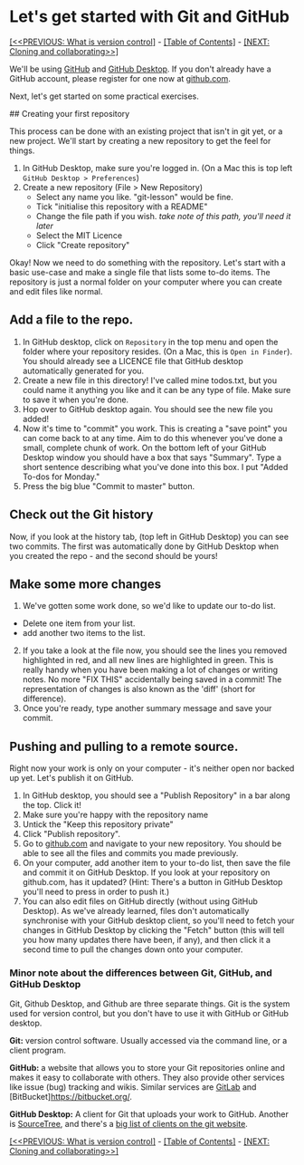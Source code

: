 # Let's get started with Git and GitHub

[[<<PREVIOUS: What is version control]](../../02-what-is-version-control) -
[[Table of Contents]](../../index) - [[NEXT: Cloning and collaborating>>]](git-02-cloning-and-collaborating)

We'll be using [GitHub](http://www.github.com) and [GitHub Desktop](https://desktop.github.com/). If you don't already have a GitHub account, please
register for one now at [github.com](http://www.github.com).

Next, let's get started on some practical exercises.

## Creating your first repository

This process can be done with an existing project that isn't in git yet, or a
new project. We'll start by creating a new repository to get the feel for things.

1. In GitHub Desktop, make sure you're logged in. (On a Mac this is top left `GitHub Desktop > Preferences`)
2. Create a new repository (File > New Repository)
    - Select any name you like. "git-lesson" would be fine.
    - Tick "initialise this repository with a README"
    - Change the file path if you wish. _take note of this path, you'll need it later_
    - Select the MIT Licence
    - Click "Create repository"


Okay! Now we need to do something with the repository. Let's start with a basic use-case and make a single file that lists some to-do items. The repository is just a normal folder on your computer where you can create and edit files like normal.

## Add a file to the repo.

1. In GitHub desktop, click on `Repository` in the top menu and open the folder where your repository resides. (On a Mac, this is `Open in Finder`). You should already see a LICENCE file that GitHub desktop automatically generated for you.
2. Create a new file in this directory! I've called mine todos.txt, but you could name it anything you like and it can be any type of file. Make sure to save it when you're done.
3. Hop over to GitHub desktop again. You should see the new file you added!
4. Now it's time to "commit" you work. This is creating a "save point" you can come back to at any time. Aim to do this whenever you've done a small, complete chunk of work. On the bottom left of your GitHub Desktop window you should have a box that says "Summary". Type a short sentence describing what you've done into this box. I put "Added To-dos for Monday."
5. Press the big blue "Commit to master" button.

## Check out the Git history
Now, if you look at the history tab, (top left in GitHub Desktop) you can see two commits. The first was automatically done by GitHub Desktop when you created the repo - and the second should be yours!

## Make some more changes

1. We've gotten some work done, so we'd like to update our to-do list.
  - Delete one item from your list.
  - add another two items to the list.
2. If you take a look at the file now, you should see the lines you removed highlighted in red, and all new lines are highlighted in green. This is really handy when you have been making a lot of changes or writing notes. No more "FIX THIS" accidentally being saved in a commit! The representation of changes is also known as the 'diff' (short for difference).
3. Once you're ready, type another summary message and save your commit.

## Pushing and pulling to a remote source.

Right now your work is only on your computer - it's neither open nor backed up yet. Let's publish it on GitHub.

1. In GitHub desktop, you should see a "Publish Repository" in a bar along the top. Click it!
2. Make sure you're happy with the repository name
3. Untick the "Keep this repository private"
4. Click "Publish repository".
5. Go to [github.com](http://www.github.com) and navigate to your new repository. You should be able to see all the files and commits you made previously.
6. On your computer, add another item to your to-do list, then save the file and commit it on GitHub Desktop. If you look at your repository on github.com, has it updated? (Hint: There's a button in GitHub Desktop you'll need to press in order to push it.)
7. You can also edit files on GitHub directly (without using GitHub Desktop). As we've already learned, files don't automatically synchronise with your GitHub desktop client, so you'll need to fetch your changes in GitHub Desktop by clicking the "Fetch" button (this will tell you how many updates there have been, if any), and then click it a second time to pull the changes down onto your computer.

### Minor note about the differences between Git, GitHub, and GitHub Desktop

Git, Github Desktop, and Github are three separate things. Git is the system used for version control, but you don't have to use it with GitHub or GitHub desktop.


**Git:** version control software. Usually accessed via the command line, or a client program.

**GitHub:** a website that allows you to store your Git repositories online and makes it easy to collaborate with others. They also provide other services like issue (bug) tracking and wikis. Similar services are [GitLab](https://gitlab.com) and [BitBucket]https://bitbucket.org/.

**GitHub Desktop:** A client for Git that uploads your work to GitHub. Another is  [SourceTree](https://www.sourcetreeapp.com/), and there's a [big list of clients on the git website](https://git-scm.com/download/gui/windows).

[[<<PREVIOUS: What is version control]](../../02-what-is-version-control) -
[[Table of Contents]](../../index) - [[NEXT: Cloning and collaborating>>]](git-02-cloning-and-collaborating)
